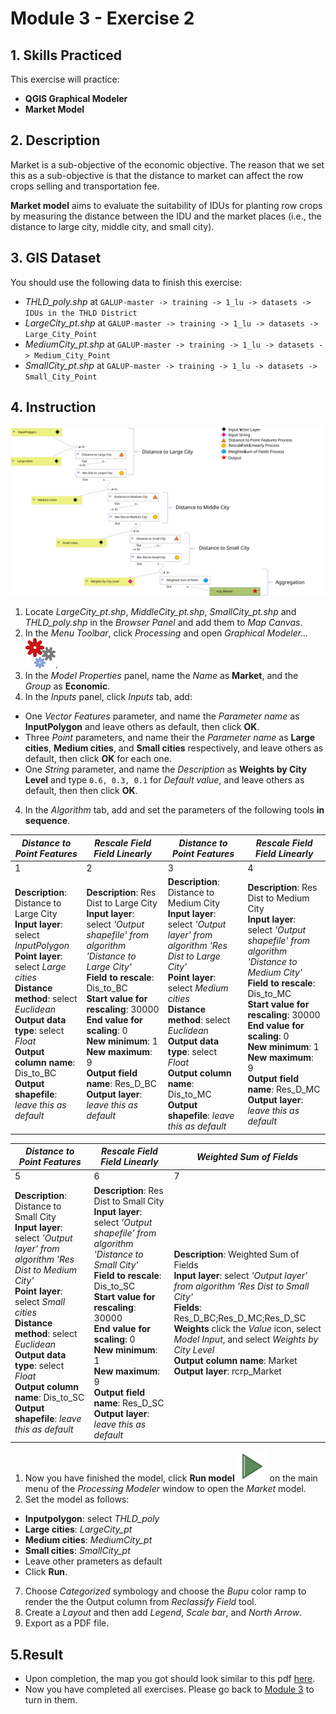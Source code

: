 # Module 3 - Exercise 2

## 1. Skills Practiced

This exercise will practice:

- **QGIS Graphical Modeler**
- **Market Model**

## 2. Description

Market is a sub-objective of the economic objective. The reason that we set this as a sub-objective is that the distance to market can affect the row crops selling and transportation fee.

**Market model** aims to evaluate the suitability of IDUs for planting row crops by measuring the distance between the IDU and the market places (i.e., the distance to large city, middle city, and small city).

## 3. GIS Dataset

You should use the following data to finish this exercise:
- _THLD\_poly.shp_ at
`GALUP-master -> training -> 1_lu -> datasets -> IDUs in the THLD District`
- _LargeCity\_pt.shp_ at
`GALUP-master -> training -> 1_lu -> datasets -> Large_City_Point`
- _MediumCity\_pt.shp_ at
`GALUP-master -> training -> 1_lu -> datasets -> Medium_City_Point`
- _SmallCity\_pt.shp_ at
`GALUP-master -> training -> 1_lu -> datasets -> Small_City_Point`

## 4. Instruction

![marketmodelmap](../../../images/Model%20Map/Market.svg)

1. Locate _LargeCity\_pt.shp_, _MiddleCity\_pt.shp_, _SmallCity\_pt.shp_ and _THLD\_poly.shp_ in the _Browser Panel_ and add them to _Map Canvas_.
2. In the _Menu Toolbar_, click _Processing_ and open _Graphical Modeler..._ ![gm](../../../images/processingModel.svg).
3. In the _Model Properties_ panel, name the _Name_ as **Market**, and the _Group_ as **Economic**.
4. In the _Inputs_ panel, click _Inputs_ tab, add:

- One _Vector Features_ parameter, and name the _Parameter name_ as **InputPolygon** and leave others as default, then click **OK**.
- Three _Point_ parameters, and name their the _Parameter name_ as **Large cities**, **Medium cities**, and **Small cities** respectively, and leave others as default, then click **OK** for each one.
- One _String_ parameter, and name the _Description_ as **Weights by City Level** and type `0.6, 0.3, 0.1` for _Default value_, and leave others as default, then then click **OK**.

4. In the _Algorithm_ tab, add and set the parameters of the following tools **in sequence**.

|_Distance to Point Features_|_Rescale Field Field Linearly_|_Distance to Point Features_|_Rescale Field Field Linearly_|
|------------------------|---------------------|------------------------------------|------------------------|
| 1 | 2 | 3 | 4|
|**Description**: Distance to Large City <br> **Input layer**: select _InputPolygon_ <br> **Point layer**: select _Large cities_ <br> **Distance method**: select _Euclidean_ <br> **Output data type**: select _Float_ <br> **Output column name**: Dis_to_BC <br> **Output shapefile**: _leave this as default_ |**Description**: Res Dist to Large City <br> **Input layer**: select _'Output shapefile' from algorithm 'Distance to Large City'_ <br> **Field to rescale**: Dis_to_BC <br> **Start value for rescaling**: 30000 <br> **End value for scaling**: 0 <br> **New minimum**: 1 <br> **New maximum**: 9 <br> **Output field name**: Res_D_BC <br> **Output layer**: _leave this as default_|**Description**: Distance to Medium City <br> **Input layer**: select _'Output layer' from algorithm 'Res Dist to Large City'_ <br> **Point layer**: select _Medium cities_ <br> **Distance method**: select _Euclidean_ <br> **Output data type**: select _Float_ <br> **Output column name**: Dis_to_MC <br> **Output shapefile**: _leave this as default_ |**Description**: Res Dist to Medium City <br> **Input layer**: select _'Output shapefile' from algorithm 'Distance to Medium City'_ <br> **Field to rescale**: Dis_to_MC <br> **Start value for rescaling**: 30000 <br> **End value for scaling**: 0 <br> **New minimum**: 1 <br> **New maximum**: 9 <br> **Output field name**: Res_D_MC <br> **Output layer**: _leave this as default_|

|_Distance to Point Features_|_Rescale Field Field Linearly_ |_Weighted Sum of Fields_|
|-----------------------|------------------|------------------|
| 5 | 6 | 7 |
|**Description**: Distance to Small City <br> **Input layer**: select _'Output layer' from algorithm 'Res Dist to Medium City'_ <br> **Point layer**: select _Small cities_ <br> **Distance method**: select _Euclidean_ <br> **Output data type**: select _Float_ <br> **Output column name**: Dis_to_SC <br> **Output shapefile**: _leave this as default_  |**Description**: Res Dist to Small City <br> **Input layer**: select _'Output shapefile' from algorithm 'Distance to Small City'_ <br> **Field to rescale**: Dis_to_SC <br> **Start value for rescaling**: 30000 <br> **End value for scaling**: 0 <br> **New minimum**: 1 <br> **New maximum**: 9 <br> **Output field name**: Res_D_SC <br> **Output layer**: _leave this as default_|**Description**: Weighted Sum of Fields <br> **Input layer**: select _'Output layer' from algorithm 'Res Dist to Small City'_ <br> **Fields**: Res_D_BC;Res_D_MC;Res_D_SC <br> **Weights** click the _Value_ icon, select _Model Input_, and select _Weights by City Level_ <br> **Output column name**: Market <br> **Output layer**: rcrp_Market |

1. Now you have finished the model, click **Run model** ![st](../../../images/mActionStart.svg) on the main menu of the _Processing Modeler_ window to open the _Market_ model.
2. Set the model as follows:

- **Inputpolygon**: select _THLD\_poly_
- **Large cities**: _LargeCity\_pt_
- **Medium cities**: _MediumCity\_pt_
- **Small cities**: _SmallCity\_pt_
- Leave other prameters as default
- Click **Run**.

7.  Choose _Categorized_ symbology and choose the _Bupu_ color ramp to
render the the Output column from _Reclassify Field_ tool.
8. Create a _Layout_ and then add _Legend_, _Scale bar_, and _North Arrow_.
9. Export as a PDF file.

## 5.Result

- Upon completion, the map you got should look similar to this pdf
  [here](../pdf_maps/rcrp_Market.pdf).
- Now you have completed all exercises. Please go back to
  [Module 3](https://github.com/SERVIR-WA/GALUP/blob/master/training/1_lu/modules/module3.md#4-exercises-and-post-training-survey) to turn in them.


